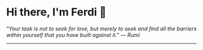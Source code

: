 <h1>Hi there, I'm Ferdi 👋</h1>

<p><em>
  "Your task is not to seek for love, but merely to seek and find all the barriers within yourself that you have built against it." — Rumi
</em></p>

---
